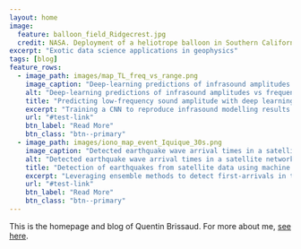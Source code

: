 ```yaml
---
layout: home
image:
  feature: balloon_field_Ridgecrest.jpg
  credit: NASA. Deployment of a heliotrope balloon in Southern California after the 2019 Ridgecrest earthquake.
excerpt: "Exotic data science applications in geophysics"
tags: [blog]
feature_rows:
  - image_path: images/map_TL_freq_vs_range.png
    image_caption: "Deep-learning predictions of infrasound amplitudes vs frequency and range"
    alt: "Deep-learning predictions of infrasound amplitudes vs frequency and range"
    title: "Predicting low-frequency sound amplitude with deep learning"
    excerpt: "Training a CNN to reproduce infrasound modelling results."
	url: "#test-link"
    btn_label: "Read More"
    btn_class: "btn--primary"
  - image_path: images/iono_map_event_Iquique_30s.png
    image_caption: "Detected earthquake wave arrival times in a satellite network"
    alt: "Detected earthquake wave arrival times in a satellite network"
    title: "Detection of earthquakes from satellite data using machine learning"
    excerpt: "Leveraging ensemble methods to detect first-arrivals in the high atmosphere."
    url: "#test-link"
    btn_label: "Read More"
    btn_class: "btn--primary"
---
```


This is the homepage and blog of Quentin Brissaud. For more about me, <a href="/about" style="text-decoration: underline">see here</a>.